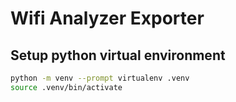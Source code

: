 # Wifi Analyzer Exporter


## Setup python virtual environment

```bash
python -m venv --prompt virtualenv .venv
source .venv/bin/activate
```
